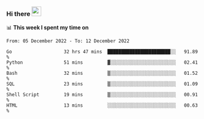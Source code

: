 ### Hi there <a href="https://www.gautamkrishnar.com/"><img src="https://media.giphy.com/media/hvRJCLFzcasrR4ia7z/giphy.gif" width="25px"></a>

📊 **This week I spent my time on**

<!--START_SECTION:waka-->

```text
From: 05 December 2022 - To: 12 December 2022

Go                   32 hrs 47 mins  ███████████████████████░░   91.89 %
Python               51 mins         ▓░░░░░░░░░░░░░░░░░░░░░░░░   02.41 %
Bash                 32 mins         ▒░░░░░░░░░░░░░░░░░░░░░░░░   01.52 %
SQL                  23 mins         ▒░░░░░░░░░░░░░░░░░░░░░░░░   01.09 %
Shell Script         19 mins         ▒░░░░░░░░░░░░░░░░░░░░░░░░   00.91 %
HTML                 13 mins         ░░░░░░░░░░░░░░░░░░░░░░░░░   00.63 %
```

<!--END_SECTION:waka-->
